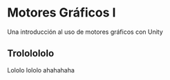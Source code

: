 # Motores Gráficos I
Una introducción al uso de motores gráficos con Unity

## Trololololo

Lololo lololo ahahahaha

